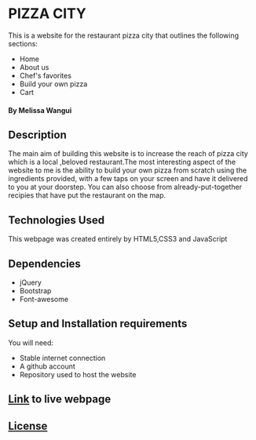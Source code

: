# PIZZA CITY 

This is a website for the restaurant pizza city that outlines the following sections:
* Home
* About us
* Chef's favorites
* Build your own pizza
* Cart

#### By Melissa Wangui 

## Description
The main aim of building this website is to increase the reach of pizza city which is a local ,beloved restaurant.The most interesting aspect of the website to me is the ability to build your own pizza from scratch using the ingredients provided, with a few taps on your screen and have it delivered to you at your doorstep. You can also choose from already-put-together recipies that have put the restaurant on the map.
## Technologies Used
This webpage was created entirely by HTML5,CSS3 and JavaScript
## Dependencies
* jQuery
* Bootstrap
* Font-awesome
## Setup and Installation requirements
You will need:
* Stable internet connection
* A github account
* Repository used to host the website
## [Link]( https://melissa-koi.github.io/pizzaWebsite/) to live webpage

## [License](https://github.com/melissa-koi/pizzaWebsite/blob/main/LICENSE)
